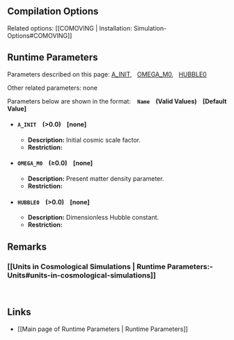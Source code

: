 
## Compilation Options

Related options:
[[COMOVING | Installation: Simulation-Options#COMOVING]] &nbsp;

## Runtime Parameters

Parameters described on this page:
[A_INIT](#A_INIT), &nbsp;
[OMEGA_M0](#OMEGA_M0), &nbsp;
[HUBBLE0](#HUBBLE0) &nbsp;

Other related parameters:
none

Parameters below are shown in the format: &ensp; **`Name` &ensp; (Valid Values) &ensp; [Default Value]**

<a name="A_INIT"></a>
* #### `A_INIT` &ensp; (>0.0) &ensp; [none]
    * **Description:**
Initial cosmic scale factor.
    * **Restriction:**

<a name="OMEGA_M0"></a>
* #### `OMEGA_M0` &ensp; (&#8805;0.0) &ensp; [none]
    * **Description:**
Present matter density parameter.
    * **Restriction:**

<a name="HUBBLE0"></a>
* #### `HUBBLE0` &ensp; (>0.0) &ensp; [none]
    * **Description:**
Dimensionless Hubble constant.
    * **Restriction:**


## Remarks

### [[Units in Cosmological Simulations | Runtime Parameters:-Units#units-in-cosmological-simulations]]


<br>

## Links
* [[Main page of Runtime Parameters | Runtime Parameters]]